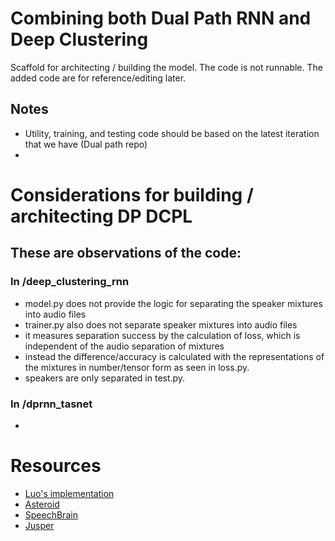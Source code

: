 # Combining both Dual Path RNN and Deep Clustering

Scaffold for architecting / building the model. The code is not runnable. The added code are for reference/editing later.

## Notes

- Utility, training, and testing code should be based on the latest iteration that we have (Dual path repo)
-

# Considerations for building / architecting DP DCPL

## These are observations of the code:

### In /deep_clustering_rnn

- model.py does not provide the logic for separating the speaker mixtures into audio files
- trainer.py also does not separate speaker mixtures into audio files
- it measures separation success by the calculation of loss, which is independent of the audio separation of mixtures
- instead the difference/accuracy is calculated with the representations of the mixtures in number/tensor form as seen in loss.py.
- speakers are only separated in test.py.

### In /dprnn_tasnet

-

# Resources

- [Luo's implementation](https://github.com/yluo42/TAC/blob/master/utility/models.py)
- [Asteroid](https://www.example.com)
- [SpeechBrain](https://github.com/speechbrain/speechbrain/)
- [Jusper](https://github.com/JusperLee/Dual-Path-RNN-Pytorch)
